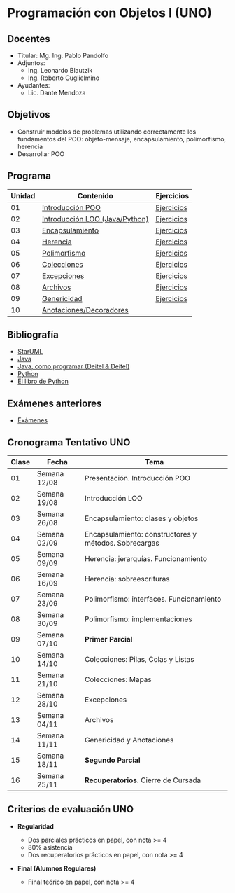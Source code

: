 # Programación con Objetos I (UNO)

## Docentes

* Titular: Mg. Ing. Pablo Pandolfo
* Adjuntos:
  * Ing. Leonardo Blautzik
  * Ing. Roberto Guglielmino
* Ayudantes:
  * Lic. Dante Mendoza

## Objetivos

* Construir modelos de problemas utilizando correctamente los fundamentos del POO: objeto-mensaje, encapsulamiento, polimorfismo, herencia
* Desarrollar POO

## Programa

| Unidad | Contenido | Ejercicios |
| -- | -- | -- |
| 01 | [Introducción POO](doc/01-intro-poo-contenido.md)                      | [Ejercicios](doc/01-intro-poo-ejercicios.md) |
| 02 | [Introducción LOO (Java/Python)](doc/02-intro-loo-contenido.md)        | [Ejercicios](doc/02-intro-loo-ejercicios.md) |
| 03 | [Encapsulamiento](doc/03-encapsulamiento-contenido.md)                 | [Ejercicios](doc/03-encapsulamiento-ejercicios.md) |
| 04 | [Herencia](doc/04-herencia-contenido.md)                               | [Ejercicios](doc/04-herencia-ejercicios.md) |
| 05 | [Polimorfismo](doc/05-polimorfismo-contenido.md)                       | [Ejercicios](doc/05-polimorfismo-ejercicios.md) |
| 06 | [Colecciones](doc/06-colecciones-contenido.md)                         | [Ejercicios](doc/06-colecciones-ejercicios.md) |
| 07 | [Excepciones](doc/07-excepciones-contenido.md)                         | [Ejercicios](doc/07-excepciones-ejercicios.md) |
| 08 | [Archivos](doc/08-archivos-contenido.md)                               | [Ejercicios](doc/08-archivos-ejercicios.md) |
| 09 | [Genericidad](doc/09-genericidad-contenido.md)                         | [Ejercicios](doc/09-genericidad-ejercicios.md) |
| 10 | [Anotaciones/Decoradores](doc/10-anotaciones-decoradores-contenido.md) | |

## Bibliografía

* [StarUML](https://staruml.io)
* [Java](https://www.java.com/es/)
* [Java, como programar (Deitel & Deitel)](biblio/)
* [Python](https://www.python.org/)
* [El libro de Python](https://ellibrodepython.com/)

## Exámenes anteriores

* [Exámenes](exa/)

## Cronograma Tentativo UNO

| **Clase** | **Fecha** | **Tema** |
| -- | -- | -- |
| 01 | Semana 12/08 | Presentación. Introducción POO |
| 02 | Semana 19/08 | Introducción LOO |
| 03 | Semana 26/08 | Encapsulamiento: clases y objetos |
| 04 | Semana 02/09 | Encapsulamiento: constructores y métodos. Sobrecargas |
| 05 | Semana 09/09 | Herencia: jerarquías. Funcionamiento |
| 06 | Semana 16/09 | Herencia: sobreescrituras |
| 07 | Semana 23/09 | Polimorfismo: interfaces. Funcionamiento |
| 08 | Semana 30/09 | Polimorfismo: implementaciones |
| 09 | Semana 07/10 | **Primer Parcial** |
| 10 | Semana 14/10 | Colecciones: Pilas, Colas y Listas |
| 11 | Semana 21/10 | Colecciones: Mapas |
| 12 | Semana 28/10 | Excepciones |
| 13 | Semana 04/11 | Archivos |
| 14 | Semana 11/11 | Genericidad y Anotaciones |
| 15 | Semana 18/11 | **Segundo Parcial**|
| 16 | Semana 25/11 | **Recuperatorios**. Cierre de Cursada |

## Criterios de evaluación UNO

* **Regularidad**
  * Dos parciales prácticos en papel, con nota >= 4
  * 80% asistencia
  * Dos recuperatorios prácticos en papel, con nota >= 4

* **Final (Alumnos Regulares)**
  * Final teórico en papel, con nota >= 4
